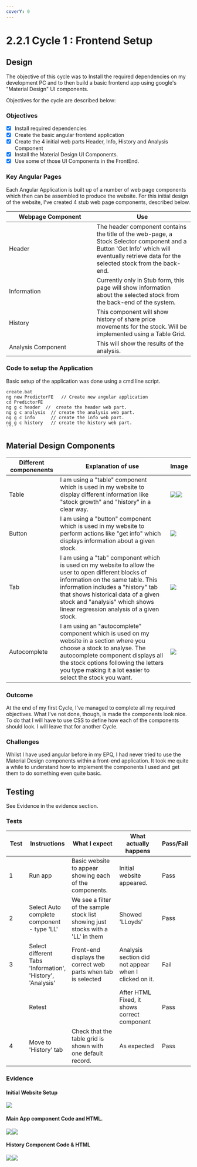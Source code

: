 ```yaml
---
coverY: 0
---
```


# 2.2.1 Cycle 1 : Frontend Setup

## Design

The objective of this cycle was to Install the required dependencies on my development PC and to then build a basic frontend app using google's "Material Design" UI components.&#x20;

Objectives for the cycle are described below:

### Objectives

* [x] Install required dependencies
* [x] Create the basic angular frontend application
* [x] Create the 4 initial web parts  Header, Info,  History and Analysis Component
* [x] Install the Material Design UI Components.
* [x] Use some of those UI Components in the FrontEnd.

### Key Angular Pages&#x20;

Each Angular Application is built up of a number of web page components which then can be assembled to produce the website. For this initial design of the website, I've created 4 stub web page components, described below.



<table><thead><tr><th width="223">Webpage Component</th><th>Use</th></tr></thead><tbody><tr><td>Header </td><td>The header component contains the title of the web-page, a Stock Selector component and a Button 'Get Info' which will eventually retrieve data for the selected stock from the back-end.</td></tr><tr><td>Information</td><td>Currently only in Stub form, this page will show information about the selected stock from the back-end of the system.</td></tr><tr><td>History</td><td>This component will show history of share price movements for the stock. Will be implemented using a Table Grid.</td></tr><tr><td>Analysis Component</td><td>This will show the results of the analysis.</td></tr></tbody></table>

### Code to setup the Application

Basic setup of the application was done using a cmd line script.

````
create.bat
ng new PredictorFE   // Create new angular application
cd PredictorFE 
ng g c header  //  create the header web part.
ng g c analysis  // create the analysis web part.
ng g c info      // create the info web part.
ng g c history   // create the history web part.
```
````

## Material Design Components



| Different componenents | Explanation of use                                                                                                                                                                                                                                                                                  | Image                                                                              |
| ---------------------- | --------------------------------------------------------------------------------------------------------------------------------------------------------------------------------------------------------------------------------------------------------------------------------------------------- | ---------------------------------------------------------------------------------- |
| Table                  | I am using a "table" component which is used in my website to display different information like "stock growth" and "history" in a clear way.                                                                                                                                                       | ![](broken-reference)![](<../../.gitbook/assets/image (10).png>)                   |
| Button                 | I am using a "button" component which is used in my website to perform actions like "get info" which displays information about a given stock.                                                                                                                                                      | ![](<../../.gitbook/assets/image (1) (1) (2).png>)                                 |
| Tab                    | I am using a "tab" component which is used on my website to allow the user to open different blocks of information on the same table. This information includes a "history" tab that shows historical data of a given stock and "analysis" which shows linear regression analysis of a given stock. | ![](<../../.gitbook/assets/image (5) (1).png>)                                     |
| Autocomplete           | I am using an "autocomplete" component which is used on my website in a section where you choose a stock to analyse. The autocomplete component displays all the stock options following the letters you type making it a lot easier to select the stock you want.                                  | ![](<../../.gitbook/assets/image (2) (1) (1) (1) (1) (1) (1) (1) (1) (1) (1).png>) |



### Outcome

At the end of my first Cycle, I've managed to complete all my required objectives. What I've not done, though, is made the components look nice. To do that I will have to use CSS to define how each of the components should look. I will leave that for another Cycle.



### Challenges

Whilst I have used angular before in my EPQ, I had never tried to use the Material Design components within a front-end application. It took me quite a while to understand how to implement the components I used and get them to do something even quite basic.

## Testing

See Evidence in the evidence section.

### Tests

<table><thead><tr><th width="67">Test</th><th>Instructions</th><th width="212">What I expect</th><th width="189">What actually happens</th><th>Pass/Fail</th></tr></thead><tbody><tr><td>1</td><td>Run app</td><td>Basic website to appear showing each of the components.</td><td>Initial website appeared.</td><td>Pass</td></tr><tr><td>2</td><td>Select Auto complete component - type 'LL'</td><td>We see a filter of the sample stock list showing just stocks with a 'LL' in them</td><td>Showed 'LLoyds'</td><td>Pass</td></tr><tr><td>3</td><td>Select different Tabs 'Information', 'History', 'Analysis'</td><td>Front-end displays the correct web parts when tab is selected</td><td>Analysis section did not appear when I clicked on  it.</td><td>Fail</td></tr><tr><td></td><td>Retest</td><td></td><td>After HTML Fixed, it shows correct component</td><td>Pass</td></tr><tr><td>4</td><td>Move to 'History' tab</td><td>Check that the table grid is shown with one default record.</td><td>As expected</td><td>Pass</td></tr></tbody></table>

### Evidence

#### Initial Website Setup

![](<../../.gitbook/assets/image (4) (1) (1) (1).png>)

#### Main App component Code and HTML.

![](<../../.gitbook/assets/image (1) (2).png>)![](<../../.gitbook/assets/image (2) (2).png>)



#### History Component Code & HTML

![](<../../.gitbook/assets/image (3) (1) (1) (1) (1) (1) (1).png>)![](<../../.gitbook/assets/image (4) (1) (1) (1) (1).png>)
